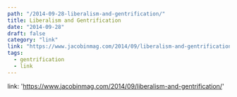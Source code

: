 ```yaml
---
path: "/2014-09-28-liberalism-and-gentrification/"
title: Liberalism and Gentrification
date: "2014-09-28"
draft: false
category: "link"
link: "https://www.jacobinmag.com/2014/09/liberalism-and-gentrification/"
tags:
  - gentrification
  - link
---
```


link: 'https://www.jacobinmag.com/2014/09/liberalism-and-gentrification/'
